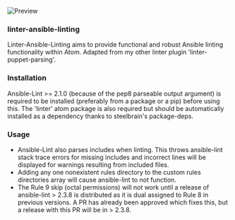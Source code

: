 ![Preview](https://raw.githubusercontent.com/mschuchard/linter-ansible-linting/master/linter_ansible_linting.png)

### linter-ansible-linting
Linter-Ansible-Linting aims to provide functional and robust Ansible linting functionality within Atom.  Adapted from my other linter plugin 'linter-puppet-parsing'.

### Installation
Ansible-Lint >= 2.1.0 (because of the pep8 parseable output argument) is required to be installed (preferably from a package or a pip) before using this.  The 'linter' atom package is also required but should be automatically installed as a dependency thanks to steelbrain's package-deps.

### Usage
- Ansible-Lint also parses includes when linting.  This throws ansible-lint stack trace errors for missing includes and incorrect lines will be displayed for warnings resulting from included files.
- Adding any one nonexistent rules directory to the custom rules directories array will cause ansible-lint to not function.
- The Rule 9 skip (octal permissions) will not work until a release of ansible-lint > 2.3.8 is distributed as it is dual assigned to Rule 8 in previous versions.  A PR has already been approved which fixes this, but a release with this PR will be in > 2.3.8.
